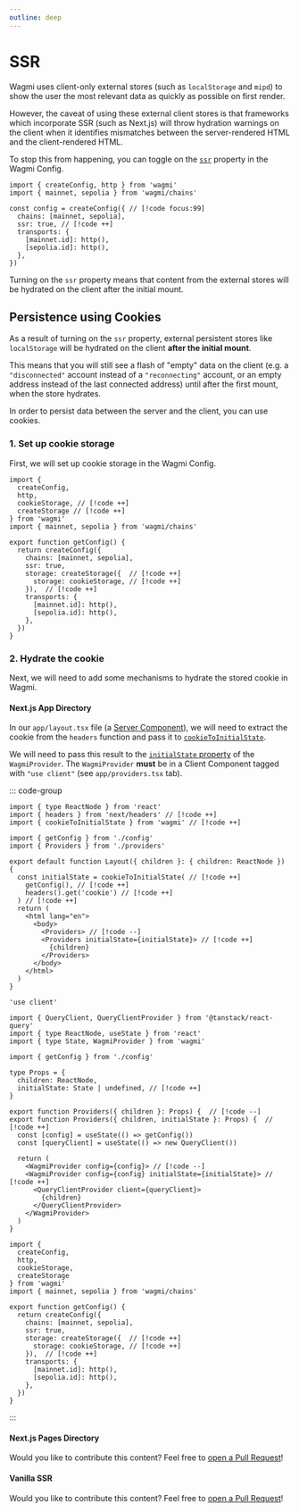 ```yaml
---
outline: deep
---
```


# SSR

Wagmi uses client-only external stores (such as `localStorage` and `mipd`) to show the user the most relevant data as quickly as possible on first render.

However, the caveat of using these external client stores is that frameworks which incorporate SSR (such as Next.js) will throw hydration warnings on the client when it identifies mismatches between the server-rendered HTML and the client-rendered HTML.

To stop this from happening, you can toggle on the [`ssr`](/react/api/createConfig#ssr) property in the Wagmi Config.

```tsx
import { createConfig, http } from 'wagmi'
import { mainnet, sepolia } from 'wagmi/chains'

const config = createConfig({ // [!code focus:99]
  chains: [mainnet, sepolia],
  ssr: true, // [!code ++]
  transports: {
    [mainnet.id]: http(),
    [sepolia.id]: http(),
  },
})
```

Turning on the `ssr` property means that content from the external stores will be hydrated on the client after the initial mount.

## Persistence using Cookies

As a result of turning on the `ssr` property, external persistent stores like `localStorage` will be hydrated on the client **after the initial mount**.

This means that you will still see a flash of "empty" data on the client (e.g. a `"disconnected"` account instead of a `"reconnecting"` account, or an empty address instead of the last connected address) until after the first mount, when the store hydrates.

In order to persist data between the server and the client, you can use cookies.

### 1. Set up cookie storage

First, we will set up cookie storage in the Wagmi Config.

```tsx
import { 
  createConfig, 
  http, 
  cookieStorage, // [!code ++]
  createStorage // [!code ++]
} from 'wagmi'
import { mainnet, sepolia } from 'wagmi/chains'

export function getConfig() {
  return createConfig({
    chains: [mainnet, sepolia],
    ssr: true,
    storage: createStorage({  // [!code ++]
      storage: cookieStorage, // [!code ++]
    }),  // [!code ++]
    transports: {
      [mainnet.id]: http(),
      [sepolia.id]: http(),
    },
  })
}
```

### 2. Hydrate the cookie

Next, we will need to add some mechanisms to hydrate the stored cookie in Wagmi.

#### Next.js App Directory

In our `app/layout.tsx` file (a [Server Component](https://nextjs.org/docs/app/building-your-application/rendering/server-components)), we will need to extract the cookie from the `headers` function and pass it to [`cookieToInitialState`](/react/api/utilities/cookieToInitialState). 

We will need to pass this result to the [`initialState` property](/react/api/WagmiProvider#initialstate) of the `WagmiProvider`. The `WagmiProvider` **must** be in a Client Component tagged with `"use client"` (see `app/providers.tsx` tab).

::: code-group
```tsx [app/layout.tsx]
import { type ReactNode } from 'react'
import { headers } from 'next/headers' // [!code ++]
import { cookieToInitialState } from 'wagmi' // [!code ++]

import { getConfig } from './config'
import { Providers } from './providers'

export default function Layout({ children }: { children: ReactNode }) {
  const initialState = cookieToInitialState( // [!code ++]
    getConfig(), // [!code ++]
    headers().get('cookie') // [!code ++]
  ) // [!code ++]
  return (
    <html lang="en">
      <body>
        <Providers> // [!code --]
        <Providers initialState={initialState}> // [!code ++]
          {children}
        </Providers>
      </body>
    </html>
  )
}

```

```tsx [app/providers.tsx]
'use client'

import { QueryClient, QueryClientProvider } from '@tanstack/react-query'
import { type ReactNode, useState } from 'react'
import { type State, WagmiProvider } from 'wagmi'

import { getConfig } from './config'

type Props = {
  children: ReactNode,
  initialState: State | undefined, // [!code ++]
}

export function Providers({ children }: Props) {  // [!code --]
export function Providers({ children, initialState }: Props) {  // [!code ++]
  const [config] = useState(() => getConfig())
  const [queryClient] = useState(() => new QueryClient())

  return (
    <WagmiProvider config={config}> // [!code --]
    <WagmiProvider config={config} initialState={initialState}> // [!code ++]
      <QueryClientProvider client={queryClient}>
        {children}
      </QueryClientProvider>
    </WagmiProvider>
  )
}

```

```tsx [app/config.ts]
import { 
  createConfig, 
  http, 
  cookieStorage,
  createStorage 
} from 'wagmi'
import { mainnet, sepolia } from 'wagmi/chains'

export function getConfig() {
  return createConfig({
    chains: [mainnet, sepolia],
    ssr: true,
    storage: createStorage({  // [!code ++]
      storage: cookieStorage, // [!code ++]
    }),  // [!code ++]
    transports: {
      [mainnet.id]: http(),
      [sepolia.id]: http(),
    },
  })
}
```
:::

#### Next.js Pages Directory

Would you like to contribute this content? Feel free to [open a Pull Request](https://github.com/wevm/wagmi/pulls)!
<!-- TODO -->

#### Vanilla SSR

Would you like to contribute this content? Feel free to [open a Pull Request](https://github.com/wevm/wagmi/pulls)!
<!-- TODO -->

